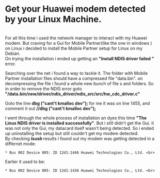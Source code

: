 <h1>
  Get your Huawei modem detected by your Linux Machine.
</h1>

<br>
For all this time i used the network manager to interact with my Huawei modem. But craving for a Gui for Mobile Partner(like the one in windows ) on Linux i decided to install the Mobile Partner setup for Linux on my Debian.	<br>
On trying the installation i ended up getting an <b> "Install NDIS driver failed "</b> error.	<br>

Searching over the net i found a way to tackle it. The folder with Mobile Partner installation files should have a compressed file "data.bin". on decompressing the file i found a whole new bunch of file s and folders. So in order to remove the NDIS error goto <b> "/data.bin/new/driver/ndis_driver/ndis_src/src/hw_cdc_driver.c" </b>	<br>

Goto the line <b> dbg ("cant't kmalloc dev"); </b> for me it was on line 1455, and comment it out <b> //dbg ("cant't kmalloc dev");</b>	<br>

I went through the whole process of installation an dyes this time <b>"The Linux NDIS driver is installed successfully"</b>.
But i still didn't get the Gui. it was not only the Gui, my datacard itself wasn't being detected. So i ended up uninstalling the setup but still couldn't get my modem detected.	<br>
By checking <b><i> lsusb </i></b> results i found out my modem was getting detected in a differnet mode:

	* Bus 002 Device 005: ID 12d1:1446 Huawei Technologies Co., Ltd. <br>
Earlier it used to be:

	* Bus 002 Device 005: ID 12d1:1436 Huawei Technologies Co., Ltd. <br>
